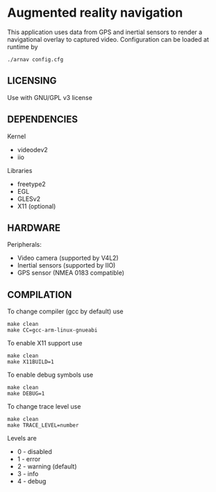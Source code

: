 Augmented reality navigation
============================

This application uses data from GPS and inertial sensors to render a navigational overlay to captured video.
Configuration can be loaded at runtime by
~~~
./arnav config.cfg
~~~

LICENSING
---------
Use with GNU/GPL v3 license

DEPENDENCIES
------------
Kernel
 * videodev2
 * iio

Libraries
 * freetype2
 * EGL
 * GLESv2
 * X11 (optional)

HARDWARE
--------
Peripherals:
 * Video camera (supported by V4L2)
 * Inertial sensors (supported by IIO)
 * GPS sensor (NMEA 0183 compatible)

COMPILATION
-------------
To change compiler (gcc by default) use
~~~
make clean
make CC=gcc-arm-linux-gnueabi
~~~
To enable X11 support use
~~~
make clean
make X11BUILD=1
~~~
To enable debug symbols use
~~~
make clean
make DEBUG=1
~~~
To change trace level use
~~~
make clean
make TRACE_LEVEL=number
~~~
Levels are
 * 0 - disabled
 * 1 - error
 * 2 - warning (default)
 * 3 - info
 * 4 - debug
